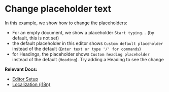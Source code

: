 # Change placeholder text

In this example, we show how to change the placeholders:

- For an empty document, we show a placeholder `Start typing..` (by default, this is not set)
- the default placeholder in this editor shows `Custom default placeholder` instead of the default (`Enter text or type '/' for commands`)
- for Headings, the placeholder shows `Custom heading placeholder` instead of the default (`Heading`). Try adding a Heading to see the change

**Relevant Docs:**

- [Editor Setup](/docs/getting-started/editor-setup)
- [Localization (i18n)](/examples/basic/localization)
